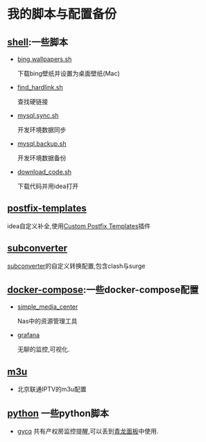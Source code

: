 # 我的脚本与配置备份

## [shell](./shell):一些脚本

  - [bing.wallpapers.sh](./shell/bing.wallpapers.sh)

    下载bing壁纸并设置为桌面壁纸(Mac)

  - [find_hardlink.sh](./shell/find_hardlink.sh)
    
    查找硬链接

  - [mysql.sync.sh](./shell/mysql.sync.sh)

    开发环境数据同步

  - [mysql.backup.sh](./shell/mysql.backup.sh)

    开发环境数据备份

  - [download_code.sh](./shell/download_code.sh)
    
    下载代码并用idea打开

## [postfix-templates](./postfix-templates)

  idea自定义补全,使用[Custom Postfix Templates](https://plugins.jetbrains.com/plugin/9862-custom-postfix-templates)插件

## [subconverter](./subconverter)

  [subconverter](https://github.com/tindy2013/subconverter/blob/master/README-cn.md)的自定义转换配置,包含clash与surge

## [docker-compose](./docker-compose):一些docker-compose配置

  - [simple_media_center](./docker-compose/simple_media_center/docker-compose.yml)

    Nas中的资源管理工具

  - [grafana](./docker-compose/grafana/docker-compose.yml)

    无聊的监控,可视化.
## [m3u](./m3u)
  - 北京联通IPTV的m3u配置
## [python](./python) 一些python脚本
  - [gycq](./python/gycq.py) 共有产权房监控提醒,可以丢到[青龙面板](https://github.com/whyour/qinglong)中使用.

